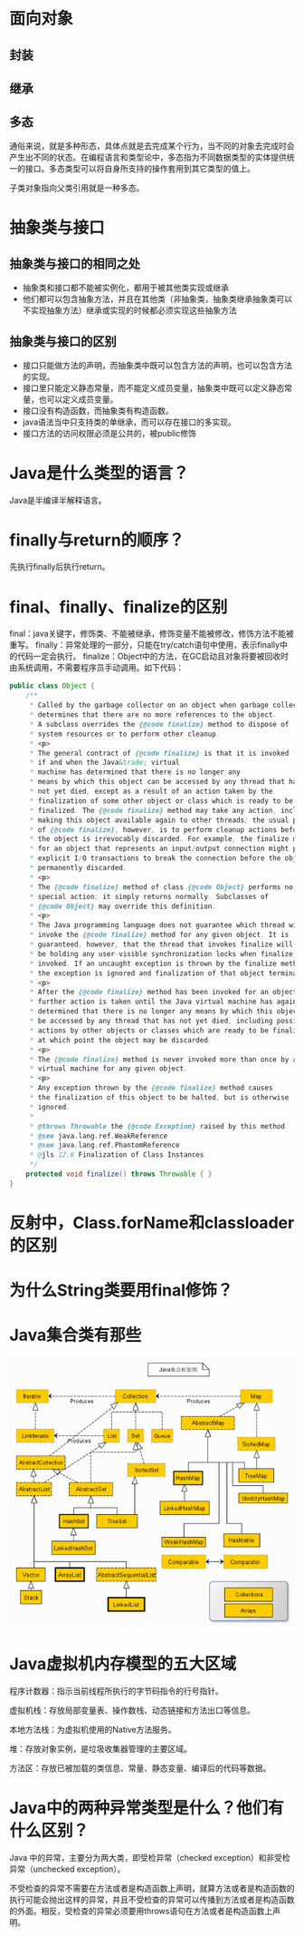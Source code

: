 # 面向对象

## 封装

## 继承

## 多态

通俗来说，就是多种形态，具体点就是去完成某个行为，当不同的对象去完成时会产生出不同的状态。在编程语言和类型论中，多态指为不同数据类型的实体提供统一的接口。多态类型可以将自身所支持的操作套用到其它类型的值上。

子类对象指向父类引用就是一种多态。

# 抽象类与接口

## 抽象类与接口的相同之处

- 抽象类和接口都不能被实例化，都用于被其他类实现或继承
- 他们都可以包含抽象方法，并且在其他类（非抽象类，抽象类继承抽象类可以不实现抽象方法）继承或实现的时候都必须实现这些抽象方法 

## 抽象类与接口的区别

- 接口只能做方法的声明，而抽象类中既可以包含方法的声明，也可以包含方法的实现。
- 接口里只能定义静态常量，而不能定义成员变量，抽象类中既可以定义静态常量，也可以定义成员变量。
- 接口没有构造函数，而抽象类有构造函数。
- java语法当中只支持类的单继承，而可以存在接口的多实现。
- 接口方法的访问权限必须是公共的，被public修饰

# Java是什么类型的语言？

Java是半编译半解释语言。

# finally与return的顺序？

先执行finally后执行return。

# final、finally、finalize的区别

final：java关键字，修饰类、不能被继承，修饰变量不能被修改，修饰方法不能被重写。
finally：异常处理的一部分，只能在try/catch语句中使用，表示finally中的代码一定会执行。
finalize：Object中的方法，在GC启动且对象将要被回收时由系统调用，不需要程序员手动调用。如下代码：

```java
public class Object {
    /**
     * Called by the garbage collector on an object when garbage collection
     * determines that there are no more references to the object.
     * A subclass overrides the {@code finalize} method to dispose of
     * system resources or to perform other cleanup.
     * <p>
     * The general contract of {@code finalize} is that it is invoked
     * if and when the Java&trade; virtual
     * machine has determined that there is no longer any
     * means by which this object can be accessed by any thread that has
     * not yet died, except as a result of an action taken by the
     * finalization of some other object or class which is ready to be
     * finalized. The {@code finalize} method may take any action, including
     * making this object available again to other threads; the usual purpose
     * of {@code finalize}, however, is to perform cleanup actions before
     * the object is irrevocably discarded. For example, the finalize method
     * for an object that represents an input/output connection might perform
     * explicit I/O transactions to break the connection before the object is
     * permanently discarded.
     * <p>
     * The {@code finalize} method of class {@code Object} performs no
     * special action; it simply returns normally. Subclasses of
     * {@code Object} may override this definition.
     * <p>
     * The Java programming language does not guarantee which thread will
     * invoke the {@code finalize} method for any given object. It is
     * guaranteed, however, that the thread that invokes finalize will not
     * be holding any user-visible synchronization locks when finalize is
     * invoked. If an uncaught exception is thrown by the finalize method,
     * the exception is ignored and finalization of that object terminates.
     * <p>
     * After the {@code finalize} method has been invoked for an object, no
     * further action is taken until the Java virtual machine has again
     * determined that there is no longer any means by which this object can
     * be accessed by any thread that has not yet died, including possible
     * actions by other objects or classes which are ready to be finalized,
     * at which point the object may be discarded.
     * <p>
     * The {@code finalize} method is never invoked more than once by a Java
     * virtual machine for any given object.
     * <p>
     * Any exception thrown by the {@code finalize} method causes
     * the finalization of this object to be halted, but is otherwise
     * ignored.
     *
     * @throws Throwable the {@code Exception} raised by this method
     * @see java.lang.ref.WeakReference
     * @see java.lang.ref.PhantomReference
     * @jls 12.6 Finalization of Class Instances
     */
    protected void finalize() throws Throwable { }
}
```



# 反射中，Class.forName和classloader的区别

# 为什么String类要用final修饰？







# Java集合类有那些

![img](img/001.gif)

# Java虚拟机内存模型的五大区域

程序计数器：指示当前线程所执行的字节码指令的行号指针。

虚拟机栈：存放局部变量表、操作数栈、动态链接和方法出口等信息。

本地方法栈：为虚拟机使用的Native方法服务。

堆：存放对象实例，是垃圾收集器管理的主要区域。

方法区：存放已被加载的类信息、常量、静态变量、编译后的代码等数据。



# Java中的两种异常类型是什么？他们有什么区别？

Java 中的异常，主要分为两大类，即受检异常（checked exception）和非受检异常（unchecked exception）。

不受检查的异常不需要在方法或者是构造函数上声明，就算方法或者是构造函数的执行可能会抛出这样的异常，并且不受检查的异常可以传播到方法或者是构造函数的外面。相反，受检查的异常必须要用throws语句在方法或者是构造函数上声明。
















